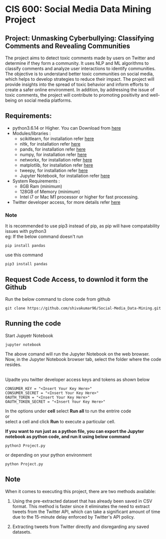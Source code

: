 # **CIS 600: Social Media Data Mining Project**

## Project: Unmasking Cyberbullying: Classifying Comments and Revealing Communities
The project aims to detect toxic comments made by users on Twitter and determine if they form a community. It uses NLP and ML algorithms to classify comments and analyze user interactions to identify communities. The objective is to understand better toxic communities on social media, which helps to develop strategies to reduce their impact. The project will provide insights into the spread of toxic behavior and inform efforts to create a safer online environment. In addition, by addressing the issue of toxic comments, the project will contribute to promoting positivity and well-being on social media platforms.

## Requirements: 
- python3.6.14 or Higher. You can Download from [here](https://www.python.org/downloads/)
- Modules/libraries :
    - scikitlearn, for installation refer [here](https://scikit-learn.org/stable/install.html)
    - nltk, for installation refer [here](https://www.nltk.org/install.html)
    - pands, for installation refer [here](https://pandas.pydata.org/docs/getting_started/install.html)
    - numpy, for installation refer [here](https://numpy.org/install/)
    - networkx, for installation refer [here](https://networkx.org/documentation/stable/install.html)
    - matplotlib, for installation refer [here](https://matplotlib.org/stable/users/installing/index.html)
    - tweepy, for installation refer [here](https://github.com/tweepy/tweepy)
    - Jupyter Notebook, for installation refer [here](https://jupyter.org/install)
- System Requirements :
    - 8GB Ram (minimum)
    - 128GB of Memory (minimum)
    - Intel i7 or Mac M1 processor or higher for fast processing.
- Twitter developer access, for more details refer [here](https://developer.twitter.com/en/docs/twitter-api/getting-started/getting-access-to-the-twitter-api)
   
### Note

It is recommended to use pip3 instead of pip, as pip will have compatability issues with python3 <br />
eg: If the below command doesn't run
```
pip install pandas
```
use this command

```
pip3 install pandas
```

## Request Code Access, to downlod it form the Github 
Run the below command to clone code from github
```
git clone https://github.com/shivakumar96/Social-Media_Data-Mining.git
```

## Running the code 
Start Jupyetr Notebook <br />
```
jupyter notebook
```
The above comand will run the Jupyter Notebook on the web browser. <br />
Now, in the Jupyter Notebook browser tab, select the folder where the code resides. <br />
<br />

Upadte you twitter developer access keys and tokens as shown below 
```
CONSUMER_KEY = "<Insert Your Key Here>"
CONSUMER_SECRET = "<Insert Your Key Here>"
OAUTH_TOKEN = "<Insert Your Key Here>"
OAUTH_TOKEN_SECRET = "<Insert Your Key Here>"
```

In the options under **cell** select **Run all** to run the entrire code <br />
or <br />
select a cell and click **Run** to execute a particular cell.

**If you want to run just as a python file, you can export the Jupyter notebook as python code, and run it using below command**
```
python3 Project.py
```
or depending on your python environment
```
python Project.py
```

## Note <br />

When it comes to executing this project, there are two methods available:  <br />

1. Using the pre-extracted dataset that has already been saved in CSV format. This method is faster since it eliminates the need to extract tweets from the Twitter API, which can take a significant amount of time due to the 15-minute delay enforced by Twitter's API policy.  <br />

2. Extracting tweets from Twitter directly and disregarding any saved datasets.  <br />


